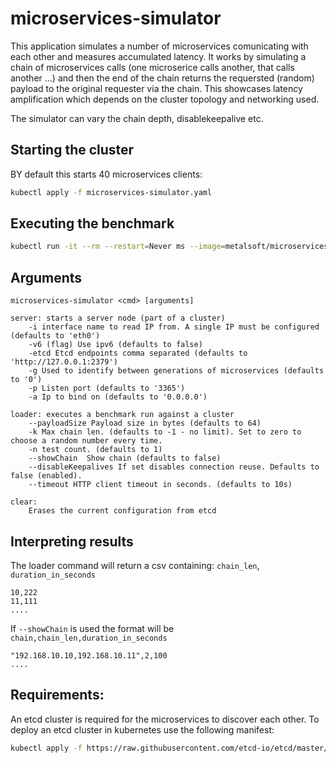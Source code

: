 # microservices-simulator


This application simulates a number of microservices comunicating with each other and measures accumulated latency.
It works by simulating a chain of microservices calls (one microserice calls another, that calls another ...) and then the end of the chain returns the requersted (random) payload to the original requester via the chain. This showcases latency amplification which depends on the cluster topology and networking used.

The simulator can vary the chain depth, disablekeepalive etc.

## Starting the cluster
BY default this starts 40 microservices clients:
```bash
kubectl apply -f microservices-simulator.yaml
```


## Executing the benchmark
```bash
kubectl run -it --rm --restart=Never ms --image=metalsoft/microservices-simulator --command microservices-simulator -- -etcd http://etcd-client:2379  -k 0 -n 1000 -payloadSize 64 loader > results.csv
```

## Arguments
```
microservices-simulator <cmd> [arguments]

server: starts a server node (part of a cluster)
	-i interface name to read IP from. A single IP must be configured (defaults to 'eth0')
	-v6 (flag) Use ipv6 (defaults to false)
	-etcd Etcd endpoints comma separated (defaults to 'http://127.0.0.1:2379')
	-g Used to identify between generations of microservices (defaults to '0')
	-p Listen port (defaults to '3365')
	-a Ip to bind on (defaults to '0.0.0.0') 

loader: executes a benchmark run against a cluster
	--payloadSize Payload size in bytes (defaults to 64)
	-k Max chain len. (defaults to -1 - no limit). Set to zero to choose a random number every time.	
	-n test count. (defaults to 1)	
	--showChain  Show chain (defaults to false)
	--disableKeepalives If set disables connection reuse. Defaults to false (enabled).	
	--timeout HTTP client timeout in seconds. (defaults to 10s)	

clear:
	Erases the current configuration from etcd
```


## Interpreting results
The loader command will return a csv containing:
`chain_len`, `duration_in_seconds`

```
10,222
11,111
....
```

If `--showChain` is used the format will be `chain,chain_len,duration_in_seconds`
```
"192.168.10.10,192.168.10.11",2,100 
....
```


## Requirements:

An etcd cluster is required for the microservices to discover each other. 
To deploy an etcd cluster in kubernetes use the following manifest:

```bash
kubectl apply -f https://raw.githubusercontent.com/etcd-io/etcd/master/hack/kubernetes-deploy/etcd.yml
```

